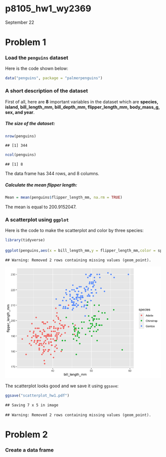 p8105_hw1_wy2369
================
September 22

# Problem 1

### Load the `penguins` dataset

Here is the code shown below:

``` r
data("penguins", package = "palmerpenguins")
```

### A short description of the dataset

First of all, here are **8** important variables in the dataset which
are **species, island, bill_length_mm, bill_depth_mm, flipper_length_mm,
body_mass_g, sex, and year**.

##### The size of the dataset:

``` r
nrow(penguins)
```

    ## [1] 344

``` r
ncol(penguins)
```

    ## [1] 8

The data frame has 344 rows, and 8 columns.

##### Calculate the mean flipper length:

``` r
Mean = mean(penguins$flipper_length_mm, na.rm = TRUE)
```

The mean is equal to 200.9152047.

### A scatterplot using `ggplot`

Here is the code to make the scatterplot and color by three species:

``` r
library(tidyverse)

ggplot(penguins,aes(x = bill_length_mm,y = flipper_length_mm,color = species)) + geom_point()
```

    ## Warning: Removed 2 rows containing missing values (geom_point).

![](p8105_hw1_wy2369_files/figure-gfm/unnamed-chunk-5-1.png)<!-- -->

The scatterplot looks good and we save it using `ggsave`:

``` r
ggsave("scatterplot_hw1.pdf")
```

    ## Saving 7 x 5 in image

    ## Warning: Removed 2 rows containing missing values (geom_point).

# Problem 2

### Create a data frame
